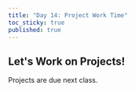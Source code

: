 ```yaml
---
title: "Day 14: Project Work Time"
toc_sticky: true
published: true
---
```


## Let's Work on Projects!

Projects are due next class.